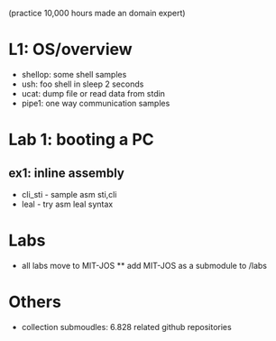 (practice 10,000 hours made an domain expert)

# L1: OS/overview
* shellop: some shell samples
* ush: foo shell in sleep 2 seconds
* ucat: dump file or read data from stdin
* pipe1: one way communication samples

# Lab 1: booting a PC
## ex1: inline assembly
* cli_sti - sample asm sti,cli
* leal - try asm leal syntax  

# Labs
* all labs move to MIT-JOS
** add MIT-JOS as a submodule to /labs

# Others
* collection submoudles: 6.828 related github repositories
